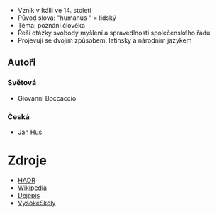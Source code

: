 - Vznik v Itálii ve 14. století 
- Původ slova: "humanus " = lidský
- Téma: poznání člověka
- Řeší otázky svobody myšlení a spravedlnosti společenského řádu
- Projevují se dvojím způsobem: latinsky a národním jazykem 

## Autoři

### Světová

- Giovanni Boccaccio

### Česká

- Jan Hus

# Zdroje

- [HADR](https://docs.google.com/document/d/1AylY0Hu7VxI3AUx1SxK0NlBqxdgQ0HSX)
- [Wikipedia](https://cs.wikipedia.org/wiki/Humanismus)
- [Dejepis](https://www.dejepis.com/ucebnice/renesance-a-humanismus/)
- [VysokeSkoly](https://www.vysokeskoly.cz/maturitniotazky/cesky-jazyk/renesance-a-humanismus)